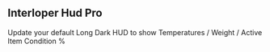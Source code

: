 ## Interloper Hud Pro

Update your default Long Dark HUD to show Temperatures / Weight / Active Item Condition %